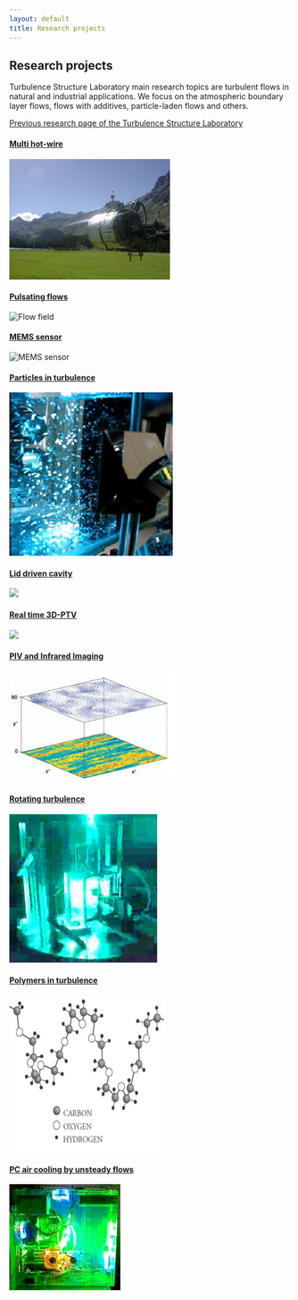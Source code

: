 ```yaml
---
layout: default
title: Research projects
---
```


## Research projects

Turbulence Structure Laboratory main research topics are turbulent flows in natural and industrial applications. We focus on the atmospheric boundary layer flows, flows with additives, particle-laden flows and others.

[Previous research page of the Turbulence Structure Laboratory](http://www.eng.tau.ac.il/~alexlib/efdl/pmwiki.php?n=Research.Research)


#### [Multi hot-wire](multihotwire.html)
![](../images/calibration_in_situ.jpg)

#### [Pulsating flows](pulsating.html)
![](http://lh4.ggpht.com/_Ehhk1abDUqc/S342CQWEw5I/AAAAAAAAJ1Y/NjS3P8o5qjI/s400/profiles_700_quiver.jpg "Flow field")

#### [MEMS sensor](microsensor.html)
![MEMS sensor](https://lh5.googleusercontent.com/-mWCPTnbqlrk/TfKL2F7-THI/AAAAAAAALWU/gcfHpSUpDYA/s288/P1010129.JPG) 

#### [Particles in turbulence](twophase.html)
![](../images/twophase.jpg)

#### [Lid driven cavity](cavity.html)
![](http://lh6.ggpht.com/_Ehhk1abDUqc/SR7kA0Gw1HI/AAAAAAAADkA/FXUIcQqCQRc/s288/assembly_belt_large_aquarium.jpg) 

#### [Real time 3D-PTV](realtime.html)
![](http://lh3.google.com/particle.tracking/R72ZOs-L0aI/AAAAAAAABjY/Oili4BO4QfM/s288/Image005.jpg)

####  [PIV and Infrared Imaging](pivir.html)
![](../images/piv_ir_image.jpg)

#### [Rotating turbulence](rotating.html)
![](../images/rotating.jpg) 

#### [Polymers in turbulence](polymers.html)
![](../images/polymers.jpg)	

#### [PC air cooling by unsteady flows](heat.html)
![](../images/pc-heat.jpg) 


